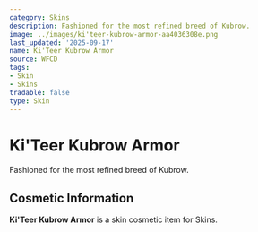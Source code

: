 ```yaml
---
category: Skins
description: Fashioned for the most refined breed of Kubrow.
image: ../images/ki'teer-kubrow-armor-aa4036308e.png
last_updated: '2025-09-17'
name: Ki'Teer Kubrow Armor
source: WFCD
tags:
- Skin
- Skins
tradable: false
type: Skin
---
```


# Ki'Teer Kubrow Armor

Fashioned for the most refined breed of Kubrow.

## Cosmetic Information

**Ki'Teer Kubrow Armor** is a skin cosmetic item for Skins.

